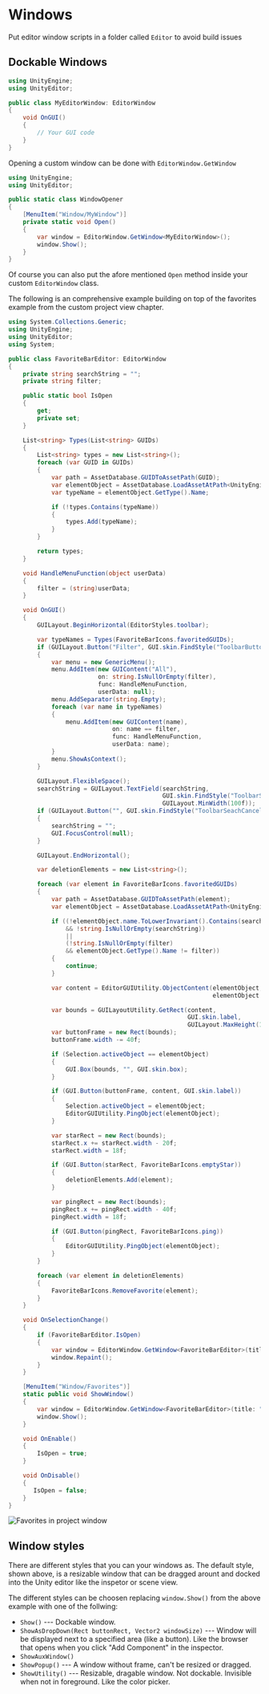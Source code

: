 # Windows

Put editor window scripts in a folder called `Editor` to avoid build issues

## Dockable Windows

```csharp
using UnityEngine;
using UnityEditor;

public class MyEditorWindow: EditorWindow
{
	void OnGUI()
	{
		// Your GUI code
	}
}
```

Opening a custom window can be done with `EditorWindow.GetWindow`

```csharp
using UnityEngine;
using UnityEditor;

public static class WindowOpener
{
	[MenuItem("Window/MyWindow")]
	private static void Open()
	{
		var window = EditorWindow.GetWindow<MyEditorWindow>();
		window.Show();
	}
}
```

Of course you can also put the afore mentioned `Open` method inside your custom `EditorWindow` class.

The following is an comprehensive example building on top of the favorites example from the custom project view chapter.

```csharp
using System.Collections.Generic;
using UnityEngine;
using UnityEditor;
using System;

public class FavoriteBarEditor: EditorWindow
{
    private string searchString = "";
    private string filter;

    public static bool IsOpen
    {
        get;
        private set;
    }

    List<string> Types(List<string> GUIDs)
    {
        List<string> types = new List<string>();
        foreach (var GUID in GUIDs)
        {
            var path = AssetDatabase.GUIDToAssetPath(GUID);
            var elementObject = AssetDatabase.LoadAssetAtPath<UnityEngine.Object>(path);
            var typeName = elementObject.GetType().Name;

            if (!types.Contains(typeName))
            {
                types.Add(typeName);
            }
        }

        return types;
    }

    void HandleMenuFunction(object userData)
    {
        filter = (string)userData;
    }

    void OnGUI()
    {
        GUILayout.BeginHorizontal(EditorStyles.toolbar);

        var typeNames = Types(FavoriteBarIcons.favoritedGUIDs);
        if (GUILayout.Button("Filter", GUI.skin.FindStyle("ToolbarButton")))
        {
            var menu = new GenericMenu();
            menu.AddItem(new GUIContent("All"),
                         on: string.IsNullOrEmpty(filter),
                         func: HandleMenuFunction,
                         userData: null);
            menu.AddSeparator(string.Empty);
            foreach (var name in typeNames)
            {
                menu.AddItem(new GUIContent(name),
                             on: name == filter,
                             func: HandleMenuFunction,
                             userData: name);
            }
            menu.ShowAsContext();
        }

        GUILayout.FlexibleSpace();
        searchString = GUILayout.TextField(searchString,
                                           GUI.skin.FindStyle("ToolbarSeachTextField"),
                                           GUILayout.MinWidth(100f));
        if (GUILayout.Button("", GUI.skin.FindStyle("ToolbarSeachCancelButton")))
        {
            searchString = "";
            GUI.FocusControl(null);
        }

        GUILayout.EndHorizontal();

        var deletionElements = new List<string>();

        foreach (var element in FavoriteBarIcons.favoritedGUIDs)
        {
            var path = AssetDatabase.GUIDToAssetPath(element);
            var elementObject = AssetDatabase.LoadAssetAtPath<UnityEngine.Object>(path);

            if ((!elementObject.name.ToLowerInvariant().Contains(searchString.ToLowerInvariant())
                && !string.IsNullOrEmpty(searchString))
                ||
                (!string.IsNullOrEmpty(filter)
                && elementObject.GetType().Name != filter))
            {
                continue;
            }

            var content = EditorGUIUtility.ObjectContent(elementObject,
                                                         elementObject.GetType());

            var bounds = GUILayoutUtility.GetRect(content,
                                                  GUI.skin.label,
                                                  GUILayout.MaxHeight(16f));
            var buttonFrame = new Rect(bounds);
            buttonFrame.width -= 40f;

            if (Selection.activeObject == elementObject)
            {
                GUI.Box(bounds, "", GUI.skin.box);
            }

            if (GUI.Button(buttonFrame, content, GUI.skin.label))
            {
                Selection.activeObject = elementObject;
                EditorGUIUtility.PingObject(elementObject);
            }

            var starRect = new Rect(bounds);
            starRect.x += starRect.width - 20f;
            starRect.width = 18f;

            if (GUI.Button(starRect, FavoriteBarIcons.emptyStar))
            {
                deletionElements.Add(element);
            }

            var pingRect = new Rect(bounds);
            pingRect.x += pingRect.width - 40f;
            pingRect.width = 18f;

            if (GUI.Button(pingRect, FavoriteBarIcons.ping))
            {
                EditorGUIUtility.PingObject(elementObject);
            }
        }

        foreach (var element in deletionElements)
        {
            FavoriteBarIcons.RemoveFavorite(element);
        }
    }

    void OnSelectionChange()
    {
        if (FavoriteBarEditor.IsOpen)
        {
            var window = EditorWindow.GetWindow<FavoriteBarEditor>(title: "Favorites", focus: false);
            window.Repaint();
        }
    }

    [MenuItem("Window/Favorites")]
    static public void ShowWindow()
    {
        var window = EditorWindow.GetWindow<FavoriteBarEditor>(title: "Favorites");
        window.Show();
    }

    void OnEnable()
    {
        IsOpen = true;
    }

    void OnDisable()
    {
       IsOpen = false;
    }
}
```

![Favorites in project window](Assets/project-window-favorites.png)

## Window styles

There are different styles that you can your windows as. The default style, shown above, is a resizable window that can be dragged arount and docked into the Unity editor like the inspetor or scene view.

The different styles can be choosen replacing `window.Show()` from the above example with one of the follwing:

- `Show()` --- Dockable window.
- `ShowAsDropDown(Rect buttonRect, Vector2 windowSize)` --- Window will be displayed next to a specified area (like a button). Like the browser that opens when you click "Add Component" in the inspector.
- `ShowAuxWindow()`
- `ShowPopup()` --- A window without frame, can't be resized or dragged.
- `ShowUtility()` --- Resizable, dragable window. Not dockable. Invisible when not in foreground. Like the color picker.